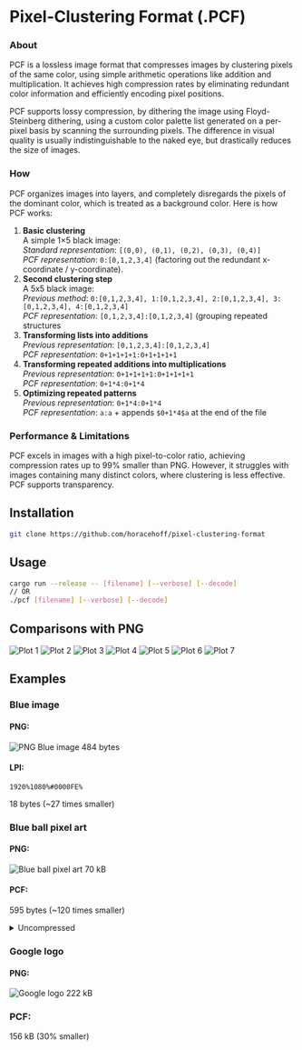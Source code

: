 # Pixel-Clustering Format (.PCF)
### About
PCF is a lossless image format that compresses images by clustering pixels of the same color, using simple arithmetic operations like addition and multiplication. It achieves high compression rates by eliminating redundant color information and efficiently encoding pixel positions.

PCF supports lossy compression, by dithering the image using Floyd-Steinberg dithering, using a custom color palette list generated on a per-pixel basis by scanning the surrounding pixels.
The difference in visual quality is usually indistinguishable to the naked eye, but drastically reduces the size of images.

### How
PCF organizes images into layers, and completely disregards the pixels of the dominant color, which is treated as a background color.
Here is how PCF works:
1. **Basic clustering**\
A simple 1×5 black image:\
*Standard representation*: `[(0,0), (0,1), (0,2), (0,3), (0,4)]`\
*PCF representation*: `0:[0,1,2,3,4]` (factoring out the redundant x-coordinate / y-coordinate).
2. **Second clustering step**\
A 5x5 black image:\
*Previous method*: `0:[0,1,2,3,4], 1:[0,1,2,3,4], 2:[0,1,2,3,4], 3:[0,1,2,3,4], 4:[0,1,2,3,4]`\
*PCF representation*: `[0,1,2,3,4]:[0,1,2,3,4]` (grouping repeated structures
3. **Transforming lists into additions**\
*Previous representation*: `[0,1,2,3,4]:[0,1,2,3,4]`\
*PCF representation*: `0+1+1+1+1:0+1+1+1+1`
4. **Transforming repeated additions into multiplications**\
*Previous representation*: `0+1+1+1+1:0+1+1+1+1`\
*PCF representation*: `0+1*4:0+1*4`
5. **Optimizing repeated patterns**\
*Previous representation*: `0+1*4:0+1*4`\
*PCF representation*: `a:a` + appends `$0+1*4$a` at the end of the file

### Performance & Limitations
PCF excels in images with a high pixel-to-color ratio, achieving compression rates up to 99% smaller than PNG. However, it struggles with images containing many distinct colors, where clustering is less effective.
PCF supports transparency.

## Installation

```bash
git clone https://github.com/horacehoff/pixel-clustering-format
```

## Usage

```sh
cargo run --release -- [filename] [--verbose] [--decode]
// OR
./pcf [filename] [--verbose] [--decode]
```

## Comparisons with PNG

![Plot 1](png_comparisons/fig1.png)
![Plot 2](png_comparisons/fig2.png)
![Plot 3](png_comparisons/fig3.png)
![Plot 4](png_comparisons/fig4.png)
![Plot 5](png_comparisons/fig5.png)
![Plot 6](png_comparisons/fig6.png)
![Plot 7](png_comparisons/fig7.png)

## Examples
### Blue image
#### PNG:
![PNG Blue image](test-images/blue.png)
484 bytes
#### LPI:
```
1920%1080%#0000FE%
```
18 bytes (~27 times smaller)

### Blue ball pixel art
#### PNG:
![Blue ball pixel art](test-images/blue_ball_pixel_art.png)
70 kB
#### PCF:

595 bytes (~120 times smaller)
<details>
<summary>Uncompressed</summary>

```
1408%1402%#6E92A2%#F1F2D4{306+1*219:966+1*87,218+1*87:614a3,218+1*263:746+1*131,394+1*87:1098a3,218+1*219:702a3,350+1*175:1054a3,262+1*263:878+1*87,218+1*175:658a3}#1E3147{306a3:307a3,965+1*87:1142a3,1097a3:1054a3,1141a3:966+1*87,262a3:351a3,1185a3:439+1*87+352+1*87,394+1*87:219a3,482+1*87:175a3,658+1*218:1230a3,877+1*87:1186a3,350a3:263a3,570+1*306:131a3,1053a3:1098a3,1229a3:527+1*350}#385165{746+1*306:1098a3,1053+1*175:834a3,1141a3:483a3,746+1*130:1186a3,350a3+748a3:351a3,702a3+264+1*175:922a3,350+1*131:307a3,746+1*218:1142a3,262a3+836a3:395a3,702+1*87+176+1*175:966a3,702+1*87+132+1*219:1010a3,1009+1*175:878a3,1141+1*87:527+1*306,394+1*87:263a3,746+1*87+44+1*219:1054a3}#242424{0+1*1401:1406+1}#85B0B5{350a3+265+1*87:1098a3,658a3:1010a3,174a3+353+1*87:834a3,262a3+485+1*350:439a3,482+1*87+45+1*131:1186a3,174a3+265+1*87:658a3,702+1*306:351a3,174a3+221+1*87:570a3,658+1*87:1054a3,746+1*306:395a3,174a3+265+1*131:702+1*87,570+1*87:878a3,614+1*87:922+1*87,658+1*306:307a3,174a3+309+1*87:790a3,174+1*87+133+1*87+353+1*130:527a2,174a3+265a3:614a3,262a3+485+1*262:483a3,658+1*262:219+1*87,658+1*218:175a3,394+1*87+177+1*87:1142a3}#587084{790+1*174+221+1*87:966a3,658+1*350+221+1*87:878a3,658+1*350+89a3+133a3:746a3,658+1*394+221a3:834a3,702+1*262+133a3+133a3:702a3,526+1*219+528a3:527a2,306a3+45+1*87+704+1*131:351a3,702+1*218+177a3+133a3:658a3,1185a3:43a3,482a3+572a3+45+1*131:307a3,218a3+177+1*131+572a3+45+1*87:439a3,746+1*262+221+1*87:922a3,570a3+264+1*87+221+1*87:175a3,570+1*87:1230a3,482a3+528a3+89+1*131:263a3,482+1*87+396+1*87+133+1*87:219a3,306a3+45+1*131+660+1*131:395a3,834a2+309a3:1054a3,570+1*219+484a3:570a3,658+1*218+397a3:614a3,790+1*130+265+1*87:1010a3,1185+1*87:87+1*87,218a3+221+1*175+572+1*87:483a3,614a38+45a3+133a3:790a3}#BAD4CF{262a3+221+1*131:1010a3,306a3:439a3,218a3+265a3:878a3,921a3:219a3,218+1*219:570a3,262a3+221+1*87:966a3,921+1*131:263a3,438a3:702a3,482a3:790a3,262+1*131:527a2,1053+1*87:395a3,306a3+177+1*131:1054a3,482+1*87:834a3,394+1*87:658a3,1009+1*131:351a3,218a3+265+1*87:922a3,306+1*175:614a3,306+1*87:483a3,965+1*131:307a3,570a3:1186a3,482+1*175:1098+1*87}_$+1*4$a
```

</details>

### Google logo
#### PNG:
![Google logo](test-images/google_logo.png)
222 kB
### PCF:

156 kB (30% smaller)
